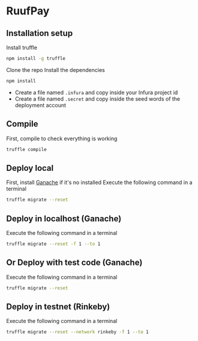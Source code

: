 # RuufPay
## Installation setup

Install truffle
```sh
npm install -g truffle
```

Clone the repo
Install the dependencies
```sh
npm install
```
- Create a file named `.infura` and copy inside your Infura project id
- Create a file named `.secret` and copy inside the seed words of the deployment account

## Compile
First, compile to check everything is working
```sh
truffle compile
```

## Deploy local
First, install [Ganache](https://www.trufflesuite.com/ganache) if it's no installed
Execute the following command in a terminal
```sh
truffle migrate --reset
```

## Deploy in localhost (Ganache)
Execute the following command in a terminal
```sh
truffle migrate --reset -f 1 --to 1
```

## Or Deploy with test code (Ganache)
Execute the following command in a terminal
```sh
truffle migrate --reset
```

## Deploy in testnet (Rinkeby)
Execute the following command in a terminal
```sh
truffle migrate --reset --network rinkeby -f 1 --to 1
```


